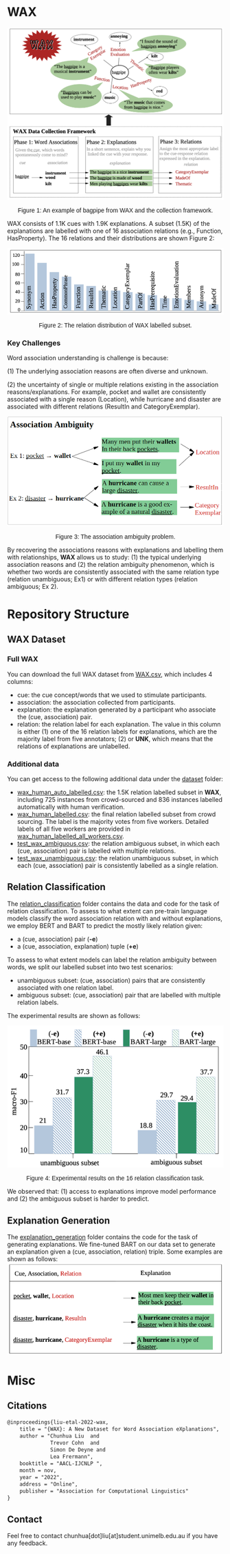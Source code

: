 # WAX

<!-- <img src="./figures/wax_logo.png" alt="drawing" width="200"/> --

This repository contains human association explanation for the [WAX](WAX__A_novel_dataset_for_Word_Association_eXplanations.pdf) dataset. We present the dataset and the baselines for probing to what extent current pre-trained language models capture the underlying relations in human associations.

**Links**:
[paper](paper/WAX__A_novel_dataset_for_Word_Association_eXplanations.pdf)
[dataset](WAX.csv)
[poster](paper/AACL_WAX_Poster_73.pdf)

## Introduction

Word associations are among the most common paradigms for studying the  human mental lexicon. While their structure and types of associations have been well studied, surprisingly little attention has been given to the question of *why* participants produce the observed associations.

We introduce a large, crowd-sourced dataset of English word associations with explanations, labeled with high-level relation types. An example from WAX is shown in Figure 1 (top), bagpipe and kilt is associated is because *"Bagpipe players often wear kilts."* , which is labelled with a Thematic relation label. The framework for collecting WAX is shown on the bottom of Figure 1.

<!-- ![Figure 1](./figures/wax_framework.png) -->

<p align = "center">
<img src = "./figures/wax_framework.png">
</p>
<p align = "center" style="font-family:liberation sans">
Figure 1: An example of bagpipe from WAX and the collection framework. 
</p>

WAX consists of 1.1K cues with 1.9K explanations. A subset (1.5K) of the explanations are labelled with one of 16 association relations (e.g., Function, HasProperty).  The 16 relations and their distributions are shown Figure 2:

<p align = "center">
<img src = "./figures/wax_relation_distribution.png">
</p>
<p align = "center" style="font-family:liberation sans">
Figure 2: The relation distribution of WAX labelled subset. 
</p>

### Key Challenges

Word association understanding is challenge is because:

(1) The underlying association reasons are often diverse and unknown.

<!-- Some examples
* clear,glass,the glass in my window is clear.
* comedy, laughter, when you watch a comedy you have a lot of laughter.
* creak,wood,the wood started to creak as people stepped on it 
* mixed,drinks,drinks are often mixed with multiple different fluids.
* mixed,bag,the movie was a mixed bag. -->

(2) the uncertainty of single or multiple relations existing in the association reasons/explanations. For example, pocket and wallet are consistently associated with a single reason (Location), while hurricane and disaster are associated with different relations (ResultIn and CategoryExemplar).

<p align = "center">
<img src = "./figures/association_ambiguity.png">
</p>
<p align = "center" style="font-family:liberation sans">
Figure 3: The association ambiguity problem. 
</p>

By recovering the associations reasons with explanations and labelling them with relationships, **WAX** allows us to study: (1) the typical underlying association reasons and (2) the relation ambiguity phenomenon, which is whether two words are consistently associated with the same relation type (relation unambiguous; Ex1) or with different relation types (relation ambiguous; Ex 2).

<!-- via labelling human explanations with high-level relations. -->

# Repository Structure

## **WAX Dataset**

### Full WAX

You can download the full WAX dataset from [WAX.csv](WAX.csv), which includes 4 columns:

* cue: the cue concept/words that we used to stimulate participants.
* association: the association collected from participants.
* explanation: the explanation generated by a participant who associate the (cue, association) pair.
* relation: the relation label for each explanation. The value in this column is either (1) one of the 16 relation labels for explanations, which are the majority label from five annotators; (2) or **UNK**, which means that the relations of explanations are unlabelled.

### Additional data

You can get access to the following additional data under the [dataset](./dataset) folder:

* [wax_human_auto_labelled.csv](./dataset/wax_human_auto_labelled.csv): the 1.5K relation labelled subset in **WAX**, including 725 instances from crowd-sourced and 836 instances labelled automatically with human verification.
* [wax_human_labelled.csv](./dataset/wax_human_labelled.csv): the final relation labelled subset from crowd sourcing. The label is the majority votes from five workers. Detailed labels of all five workers are provided in [wax_human_labelled_all_workers.csv](wax_human_labelled_all_workers.csv).
* [test_wax_ambiguous.csv](./dataset/test_wax_ambiguous.csv): the relation ambiguous subset, in which each (cue, association) pair is labelled with multiple relations.
* [test_wax_unambiguous.csv](./dataset/test_wax_unambiguous.csv): the relation unambiguous subset, in which each (cue, association) pair is consistently labelled as a single relation.

## **Relation Classification**

The [relation_classification](./relation_classifiation/) folder contains the data and code for the  task of relation classification.
To assess to what extent can pre-train language models classify the word association relation with and without explanations, we employ BERT and BART to predict the mostly likely relation given:

* a (cue, association) pair (**-e**)
* a (cue, association, explanation) tuple (**+e**)

To assess to what extent models can label the relation ambiguity between words, we split our labelled subset into two test scenarios:

* unambiguous subset: (cue, association) pairs that are consistently associated with one relation label.
* ambiguous subset: (cue, association) pair that are labelled with multiple relation labels.

The experimental results are shown as follows:

<p align = "center">
<img src = "figures/relation_classification_exp_results.png">
</p>
<p align = "center" style="font-family:liberation sans">
Figure 4: Experimental results on the 16 relation classification task. 
</p>

We observed that: (1) access to explanations improve model performance and (2) the ambiguous subset is harder to predict.

## **Explanation Generation**

The [explanation_generation](./explanation_generation/) folder contains the code for the task of generating explanations.
We fine-tuned BART on our data set to generate an explanation given a (cue, association, relation) triple.
Some examples are shown as follows:
![Examples](figures/bart_explanation_examples.png)

# Misc

## Citations

```
@inproceedings{liu-etal-2022-wax,
    title = "{WAX}: A New Dataset for Word Association eXplanations",
    author = "Chunhua Liu  and
              Trevor Cohn  and
              Simon De Deyne and
              Lea Frermann",
    booktitle = "AACL-IJCNLP ",
    month = nov,
    year = "2022",
    address = "Online",
    publisher = "Association for Computational Linguistics"
}
```

## Contact

Feel free to contact chunhua[dot]liu[at]student.unimelb.edu.au if you have any feedback.
